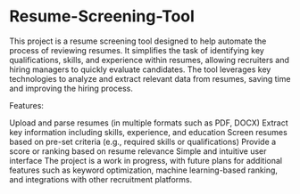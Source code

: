 # Resume-Screening-Tool
This project is a resume screening tool designed to help automate the process of reviewing resumes. It simplifies the task of identifying key qualifications, skills, and experience within resumes, allowing recruiters and hiring managers to quickly evaluate candidates. The tool leverages key technologies to analyze and extract relevant data from resumes, saving time and improving the hiring process.

Features:

Upload and parse resumes (in multiple formats such as PDF, DOCX)
Extract key information including skills, experience, and education
Screen resumes based on pre-set criteria (e.g., required skills or qualifications)
Provide a score or ranking based on resume relevance
Simple and intuitive user interface
The project is a work in progress, with future plans for additional features such as keyword optimization, machine learning-based ranking, and integrations with other recruitment platforms.

